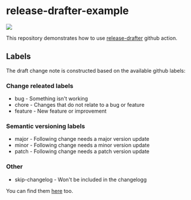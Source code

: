 # release-drafter-example

![](https://media.giphy.com/media/CDZwopbecAbIc/giphy-downsized.gif)

This repository demonstrates how to use [release-drafter](https://github.com/marketplace/actions/release-drafter) github action.

## Labels

The draft change note is constructed based on the available github labels:

### Change releated labels

- bug - Something isn't working
- chore - Changes that do not relate to a bug or feature
- feature - New feature or improvement

### Semantic versioning labels

- major - Following change needs a major version update
- minor - Following change needs a minor version update
- patch - Following change needs a patch version update

### Other

- skip-changelog - Won't be included in the changelogg

You can find them [here](https://github.com/joelazar/releaser-example/issues/labels) too.
